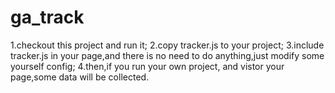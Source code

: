 # ga_track
1.checkout this project and run it;
2.copy tracker.js to your project;
3.include tracker.js in your page,and there is no need to do anything,just modify some yourself config;
4.then,if you run your own project, and vistor your page,some data will be collected.
